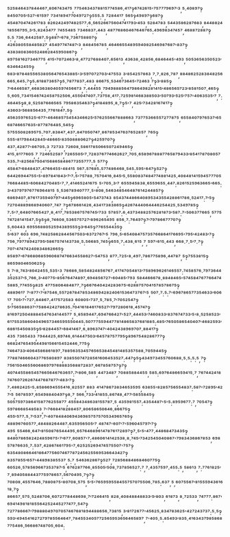 ⁵²⁵⁸⁴⁶⁴³⁷⁸⁴⁴⁴⁶⁷·⁸⁰⁶⁷⁴³⁴⁷⁵,⁷⁷⁵⁴⁶³⁴³⁷⁸⁸¹⁵⁷⁷⁴⁵⁸⁶·⁴¹⁷‽⁶⁷⁴²⁶¹⁵'⁷⁵⁷⁷⁷⁹⁶⁹⁷′³,⁵·⁴⁰⁸⁹⁷‽⁸⁴⁵⁰⁷⁰⁵′⁵²⁷'⁶¹⁵⁹⁷,⁷³⁴¹⁸⁹⁴⁷⁷⁰⁴⁹⁷²⁷‽⁵⁵⁵:⁵,⁷²⁸⁴⁴¹⁷,⁵⁶⁵‽⁴⁹⁸⁹⁷‽⁶⁸⁷‽⁴⁵⁴⁸⁷⁰⁴⁷⁴²⁶¹⁷⁸³,⁸²⁶²⁴²⁴⁹⁷⁴⁸²⁵⁷⁷:⁶·⁵⁶⁵²⁶⁶⁷⁵⁶⁰⁴⁷⁴¹⁷⁹³′⁴⁵³,⁵²⁸⁴⁷⁸³,⁵⁴⁴³⁵⁸⁶²⁸⁷⁶⁸³,⁸⁴⁴⁸⁸²⁴¹⁸⁵⁵⁶⁷⁹⁵·³′⁵:⁸²⁴³⁴⁷⁷,⁷⁴⁵⁵⁴⁸⁵,⁷³⁴⁶⁸³⁷:⁴⁴³,⁴⁸⁷⁷⁶⁸⁶⁰⁴⁶⁷⁶⁴⁶⁷⁶⁵:⁴⁹⁶⁹⁸³⁴⁷⁴⁵⁷,⁴⁶⁸⁸⁷²⁸⁸⁷‽⁵:⁵,⁷³⁶·⁶⁴⁴²⁵⁸⁷:⁵‽⁸⁸⁷'⁶⁷⁸·⁷³⁶⁷⁵⁸⁸⁰⁷‽⁴²⁶³⁸⁰⁵⁵⁸⁴⁸⁵⁸²⁷,⁴⁵⁴⁹⁷⁷⁴⁷⁴⁸⁷′³,⁸⁴⁸⁴⁵⁶⁷⁸⁵,⁴⁶⁴⁶⁶⁵⁵⁴⁸⁹⁵⁹⁴⁰⁸²⁵⁴⁶⁹⁸⁷⁶⁸⁷'⁸³⁷‽⁴³⁸³⁸⁰⁸³⁶⁰⁵²⁴⁸⁶²⁸⁴⁵⁹⁵⁰⁸⁶⁷‽⁸⁹⁷⁵⁸¹⁶²⁷³⁴⁶⁷⁷⁵,⁴¹⁵'⁷⁰⁷²⁴⁶³′⁸·⁴⁷⁷²⁷⁶⁸⁸⁴⁰⁷:⁶⁵⁶¹³,⁴³⁶³⁸·⁴²⁸⁵⁶·⁶⁸⁴⁶⁴⁴⁵'⁴⁹³,⁵⁰⁵³⁶⁵⁶³⁵⁰⁵²³′⁶³⁴⁶⁴²⁴⁵⁵‽⁶⁸³′⁸⁷⁸⁴⁸⁵⁵⁶⁵³⁸⁰⁵⁶⁴⁷⁶⁵⁴³⁸⁸⁵'³′⁵⁹⁷⁰⁷²⁷⁰³′⁴⁷⁵⁵³,³′⁸⁵⁴²⁵⁷⁸⁶³,⁷·⁷·⁸²⁶·⁷⁸⁷,⁸⁸⁴⁸⁶²⁵²⁸³⁸⁴⁸²⁵⁶⁶⁶⁵·⁶⁴⁵:⁷‽⁵:⁶¹⁸⁸⁷³⁶⁵⁷‽⁵·⁷⁸⁷⁷⁸³⁷:⁴⁸³,⁸⁶⁶⁷⁵·⁵³⁴⁶⁷³⁶⁴⁵'⁷²⁴⁶³,⁷‽³′⁸⁸⁵‽⁷′⁶⁴⁴⁶⁵⁸⁷·⁴⁶⁸³⁶³⁸⁰⁴⁰⁵⁹⁷⁴⁵⁶⁶⁷³,⁷:⁴⁴⁴⁵⁵,⁷⁹⁴⁹⁸⁸⁸⁵⁶⁴⁷⁹⁸⁶⁴⁹⁸²⁸¹⁴¹⁵′⁴⁸⁶⁵⁶⁵⁷²³′⁸⁵⁸¹⁵⁰⁷·⁴⁶⁵‽⁵·⁶⁰⁵·⁷³⁴¹⁵⁴⁶⁷⁴²⁴⁵⁸⁷⁵²⁵⁰⁶·⁴⁵⁵⁰⁴⁷⁴⁰⁷:⁷³⁷⁵⁸·⁴¹⁷:⁷²⁵⁹⁸¹⁴⁶⁸³⁸⁸⁵⁰³′⁵⁰⁷⁹³′⁵²⁵′⁷⁵⁷'⁴⁰⁶³⁵³⁵′⁷,⁷:⁴⁶⁴⁴⁵‽⁸·⁸·⁵²⁵⁸⁷⁶⁶⁶⁵⁶⁵,⁷⁹⁵⁸⁶³⁵⁴⁶³⁷‽⁴¹⁸⁴⁸⁹⁵·⁸·⁷‽⁵'⁷,⁴²⁵′⁷³⁴²⁸¹⁶⁷⁴¹⁷‽⁴³⁶⁰³′⁵⁶⁸⁸⁵⁶⁴³⁵·⁷⁷⁶¹⁸⁴⁷:⁵‽⁴⁵⁶³⁵⁹⁷⁶⁵²⁵'⁶⁷⁷'⁴⁶⁴⁶⁸⁵⁷⁵⁴⁵⁴³⁴⁶⁶²⁵′⁵⁷⁶²⁵⁵⁶⁶⁷⁸⁸⁸⁶⁶³,⁷³⁷⁷⁵³⁶⁶⁵⁵⁷²⁷⁷⁸⁷⁵,⁶⁵⁵⁸⁴⁰⁷⁹⁷⁶⁵³⁷′⁶⁵⁶⁸⁷⁴⁶⁶⁵⁷⁶³⁵'⁸⁷⁷⁸⁷⁶⁴⁸⁵·⁵⁴⁵‽⁵⁷⁵⁵⁵⁰⁸²⁶⁹⁵⁷⁵:⁷⁰⁷:⁸³⁸⁴⁷·⁴³⁷:⁸⁴⁷⁰⁵⁰⁷⁴⁷·⁸⁶⁷⁸⁵³⁴⁷⁶³⁷⁶⁵²⁸⁵⁷,⁷⁶⁵‽⁵⁵⁵'⁸¹⁷⁹⁸⁴⁴²⁸⁴⁵′⁴⁸⁶⁶⁵′⁸³⁵⁰⁸⁸⁸⁰⁶²⁷‽⁴²⁵⁹⁷⁰⁷‽⁴³⁷:⁴²⁸⁷⁷'⁸⁶⁷⁰⁵:³,⁷²⁷³³,⁷²⁶⁰⁸·⁵⁸⁶¹⁷⁸⁵⁰⁶⁶⁵⁰⁷²⁴⁹⁴⁶⁵‽⁴¹⁵·⁸¹⁷⁷⁶⁰⁵,⁷,⁷²⁴⁶⁵²⁵⁸⁷,⁷²⁶⁵⁵⁰⁵′⁷·⁷²⁸³⁷⁶⁷⁷⁴⁶⁶²⁶²⁷·⁷⁰⁵·⁶⁵⁸⁹⁶⁷⁸⁸⁸⁷⁷⁶⁵⁸⁷⁹⁴³³′⁸⁵⁴¹⁷⁸⁷⁰⁸⁰⁵⁷⁵³⁵:⁷'⁸²⁵⁶⁸⁷⁵⁰⁴¹⁵⁶⁸⁶⁵⁸⁴⁸⁶⁷⁷³⁵⁵⁷⁷⁷:⁵,⁵⁷⁷‽⁴⁵⁸⁴⁷′⁶⁸⁴⁸⁴³⁷:⁴⁷⁶⁶⁴⁵⁵'⁴⁸⁴¹⁵,⁵⁶⁷:⁵⁷⁶⁸⁵:⁵⁷⁷⁴⁸⁶⁴⁶⁸·⁵⁴⁵:⁵⁹⁵'⁶⁴⁷‽⁵²⁷‽⁶⁴⁴²⁶⁹⁴⁴⁷⁵⁵'⁵'⁸⁹⁷⁸⁴¹⁸⁴³′⁷′⁷:⁵'⁷⁵⁷⁸⁸·⁷⁵⁷⁰⁴¹⁶·⁸⁴⁵′⁵·⁵⁵⁸⁰⁸³⁷⁴⁸⁴⁷⁷⁴⁸⁸¹⁴²⁵·⁴⁰⁸⁴⁸¹⁴¹⁵⁹⁴⁵⁷⁷⁷⁰⁵⁷⁶⁶⁸⁴⁴⁸⁵'⁶⁰⁶⁸⁴²⁷⁰⁴⁸⁵'⁷·⁷·⁴¹⁴⁶⁵²⁴¹⁶⁷⁵,⁵'⁷⁰⁵·³′⁷,⁶⁵⁵⁹⁴⁵⁸³⁸·⁶⁵⁵⁹⁶⁵⁵·⁴⁴⁷:⁸²⁶¹⁵²⁵⁹⁶³⁶⁶⁵'⁶⁶⁵:³′⁴³⁷⁹⁷⁹⁷⁶⁷⁷⁶⁹⁶⁴⁸¹⁵,⁵·⁵³⁶⁷⁸⁹⁴⁰⁷⁷⁷·⁵'⁸⁰⁸·⁵⁴⁶³⁴⁸⁵⁴⁶⁴⁸⁷⁶¹⁴²⁴⁴⁸⁵⁷‽⁶⁸⁶⁹⁴⁰⁷:⁸⁷⁶¹⁷³⁵⁹⁴⁰⁷⁹⁷′⁴⁴⁵‽⁶⁹⁶⁵⁸⁰⁵'⁵⁴⁷³⁷⁴³,⁸⁵⁴³⁷⁴⁴⁸⁶⁶⁴⁰⁸⁹⁵³⁴³⁵⁵⁴²⁸⁸⁶¹⁷⁸⁶·⁵²⁴¹⁷:⁷′⁵‽⁷²⁷⁰⁴⁸⁸⁹⁸⁶⁸⁹⁴⁰⁶⁰⁷·⁷⁴⁷,⁷‽⁶⁷⁸⁶⁶¹⁴²⁶·⁴³⁴¹⁷³⁸³⁸⁶⁵‽⁴²⁶⁷⁴⁴⁴⁰⁶⁴⁴⁴⁶²⁵⁴⁴²⁵·⁵³⁴⁹⁷⁸⁵‽⁷:⁵'⁷·⁶⁴⁸⁰⁷⁶⁶⁵⁴²⁷·⁸·⁴¹⁷·⁷⁸⁵³⁸⁶⁷⁵⁷⁶⁷⁴⁵′⁷³³,⁵⁷⁸⁵⁷:⁶·⁴³⁷³⁴⁸⁸²⁵⁷⁶²⁸¹⁸⁷³′⁵⁸⁷:⁷'⁵⁰⁶³⁷⁷⁶⁶⁵,⁵⁷⁷⁵⁷⁴⁷²⁸¹⁴¹⁵⁴⁷:⁵‽⁵‽⁸·⁷⁴⁶⁰⁸·⁵³⁶⁵⁷⁵⁷²⁷′⁸⁹⁶²⁶⁵⁴⁹⁵,⁸⁵⁶·⁷:⁷⁶⁴⁹⁷‽⁷′⁷⁹⁷⁸⁶⁶⁷⁷⁷⁰⁷‽⁵:⁶⁰⁴⁴³,⁶⁹⁵⁵⁶⁸⁸⁰⁵²⁵⁹⁴³⁸⁹⁵⁵⁵‽³′⁶⁴⁵‽⁷⁷⁶⁵⁵⁴⁴³⁵‽⁵′⁶³⁷,⁶⁰³,⁶⁹⁶·⁷⁴⁸²⁵⁸⁶²⁸⁴⁴⁵⁶⁷⁵⁰³′⁶³⁷²⁷⁶⁷′⁵,⁷⁹⁶·⁵'⁶⁵⁴⁰⁸⁴⁷⁵⁷³⁵⁷⁶⁶⁸⁶⁴¹⁷⁶⁶⁹⁵'⁷⁹⁵′⁴²⁴⁸³′⁷‽⁷⁵⁶·⁷⁹⁷⁷⁸⁹⁴²⁷⁹⁵′⁵⁸⁶⁷⁵⁷⁴¹⁴³⁷³⁸·⁵:⁵⁶⁶⁸⁵·⁷⁴⁵‽⁶⁵⁵·⁷:⁴³⁸·⁶¹⁵,⁷,⁵⁹⁷'⁶¹⁵·⁴⁴³,⁶⁶⁸·⁷·⁵′⁷·⁷‽⁷⁰⁷′⁴⁷⁴⁷⁴²⁴⁰⁸³⁴⁸⁶²⁶⁶⁵‽⁸⁵⁸⁹⁷'⁶⁷⁸⁶⁸⁰⁶⁸⁵⁹⁶⁰⁶⁸⁷⁴⁷⁶⁶³⁴⁵⁵⁸⁶²⁷'⁵⁴⁷⁵³,⁸⁷⁷:⁷²⁵'⁸·⁴⁹⁷:⁷⁸⁶⁷⁷⁵⁸⁹⁶·⁴⁴⁷⁸⁷,⁵‽⁷⁵⁵³⁸¹⁵‽⁸⁶⁵⁹⁸⁰⁴⁶⁵⁰⁶²⁵‽⁵,⁷'⁸·⁷⁴³′⁸⁰⁴²⁴⁵⁵·⁵³⁵'³,⁷⁸⁶⁸⁶·⁵⁸⁵⁴⁸²⁴⁸⁵⁶⁷⁶⁷·⁴¹⁷⁴⁷⁰⁵⁴⁸¹³′⁷⁵⁸⁹⁶⁹⁶²⁶¹⁴⁶⁵⁵⁷:⁷⁴⁵⁸⁵⁷⁶·⁷⁹⁷³⁶⁴⁴³⁵²⁵³⁷′⁵·⁷⁶⁶·³′⁴⁰⁷⁷⁵'⁸⁵⁶⁷⁶⁴⁷⁴⁸⁹⁷·⁶⁹⁴⁸⁵⁶⁷²⁷'⁶⁰⁴⁸⁵′⁷⁹³,⁵⁸⁴⁴⁶⁶⁶⁷⁸·⁸⁸⁴⁸⁴⁶⁵'⁵⁷⁴⁵⁸⁴⁷⁶⁷⁷⁶⁶⁴⁷⁴⁵⁸⁸⁵·⁷⁷⁴⁵⁵‽⁸²⁵,⁴⁷⁷⁵⁸⁰⁶⁴⁸⁴⁸⁷⁷·⁷‽⁶⁶⁷⁶⁴⁰⁴²⁴²⁸³⁶⁷⁵'⁶²⁸⁸⁷⁵⁷⁰⁴¹⁵⁷⁸⁵⁷⁸⁶⁷⁵‽⁴⁸⁸⁹⁶¹⁷,⁷'⁸⁷⁷'⁷′⁸⁷⁵⁴⁶·⁵⁵⁷²⁶⁷⁸⁴⁷⁸⁵³⁴⁸⁶⁹⁴²⁸²⁴⁰⁶¹⁵³⁶⁴⁷³⁷⁶⁷′⁵,⁵⁰⁷·⁷:⁵:⁷'⁶⁹⁶⁷⁸⁶⁵⁷⁷³⁵⁴⁶³³′⁶⁰⁶¹⁷,⁷⁰⁵′⁷'⁷²⁷:⁸⁴⁸⁶⁷:⁴¹⁷⁵⁷²⁵⁸³,⁶⁰⁸⁰⁵'⁷³⁷·⁵·⁷⁸⁵·⁷′⁷⁰⁵²⁵⁴⁷‽⁵′⁷⁵⁶⁵⁸⁸⁶³⁷′⁷⁵⁸⁶⁴²⁴²⁷⁸⁶³⁵:⁷⁰⁴¹⁶¹⁸⁴⁶¹⁷⁶⁵²⁷′⁷⁹⁷²⁸⁰⁶¹⁸·⁴⁵⁷⁴⁷‽⁸¹⁶⁹⁷²⁵⁰⁴⁸⁸⁸⁴⁵⁴⁷⁶³⁴¹⁴⁴⁵⁷⁷,⁵·⁸⁵⁸⁹⁴⁴⁷:⁶⁹⁴⁷⁶⁶⁴²⁷'⁵²⁷·⁴⁴⁴⁵³′⁷⁴⁶⁰⁸³³′⁸³⁷⁶⁷⁴⁷³³′⁵'⁸·⁵²⁵⁸⁵²³′⁶¹⁷⁵⁵³⁵⁸⁶⁰⁴⁰⁴⁹⁶⁵⁷³⁴⁶⁵⁹⁵⁵⁵⁰⁴⁴⁵:⁵⁰⁷⁷⁷⁵⁵⁹⁴⁴⁷⁷⁸¹⁴⁸⁶⁵⁸³⁷⁶⁸¹⁸⁸⁵:⁴⁸⁵′⁷⁶⁵⁰⁵⁸⁶⁵⁴⁰⁴⁰⁷′⁴⁶⁸²⁵⁹³′⁶⁸⁶¹⁵⁴⁵⁰⁸³⁵‽⁵′⁸²⁸⁴⁴⁵⁷'⁶⁸⁴¹⁴⁶⁷·⁶·⁸⁹⁶³⁷⁴⁷'⁴⁰⁴²⁴³⁸⁹⁶⁹⁷⁰⁷·⁸⁸⁴¹⁷‽⁴³⁵,⁷³⁶⁵⁴³³,⁷⁹⁴⁴⁴²⁵·⁶⁹⁷⁴⁶·⁶¹⁴⁴⁴⁷⁵⁰³′⁶⁴⁵⁷⁸⁷⁵⁷⁷⁹⁵‽⁸⁹⁶⁷⁵⁴⁸²⁸⁶⁷⁷⁷‽⁶⁶⁸²⁴⁷⁶⁵⁴⁹⁵⁴⁴⁹⁸¹⁵⁶⁶¹⁵⁴⁵²⁴⁴⁶·⁷⁷⁵‽⁷⁴⁶⁴⁷³³′⁴⁰⁶⁴⁵⁸⁶⁸⁶¹⁸⁹⁷·⁷⁸⁸⁵⁶³⁵³⁴⁵⁷⁶⁵⁶⁵³⁸⁴⁵⁴⁸¹⁴⁸⁵³⁵⁷⁵⁸⁸·⁷⁰⁵⁹⁴⁴⁵‽⁷⁷⁸⁸⁷⁴⁶⁶⁶⁰⁴³⁷⁷⁶⁵⁸⁰⁸⁹⁷,⁸³⁸⁵⁵⁰⁷⁴⁷²⁸⁵⁶¹⁶⁰⁶⁴⁵³⁵²⁷:⁴⁴⁷‽⁵‽⁴³⁴⁹⁷³⁴⁵⁵⁷⁶⁰⁶⁸⁸·⁵·⁵:⁵:⁵,⁷‽⁷⁵⁶¹⁵⁰⁴⁶⁵⁵⁶⁰⁶⁸⁶⁹⁷⁹⁷⁶⁸⁸⁸³⁵⁶⁸⁸⁷²⁸³⁷·⁶⁶⁷⁸⁵⁸⁷⁵⁷‽⁷‽⁴⁰⁷⁴⁴⁵⁵⁸⁶⁵⁴⁵⁷⁶⁶⁵⁶⁴⁶⁷⁶³⁶⁵⁷:⁷′⁸⁰⁶·⁵⁸⁵,⁴⁴⁷³⁴⁸⁷,⁷⁰⁸⁸⁵⁸⁸⁴⁴⁵⁵,⁵⁸⁵:⁶⁹⁷⁶⁴⁸⁶⁶⁵⁹⁴¹⁵·⁷,⁷⁶⁷⁴⁴²⁴¹⁸⁷⁴⁷⁶⁰⁷²⁶²⁶⁷⁴⁴⁷⁶⁸⁷⁸⁷⁷′⁴⁸³′⁷‽⁷:⁴⁸⁶²⁴²⁵'⁵:⁸⁵⁸⁶⁶⁹⁴⁵⁵⁵⁴¹⁶·⁸²⁵⁵⁷,⁸⁸³,⁴¹⁴⁷⁸⁶⁷³⁸³⁴⁶⁵³⁵⁹⁵,⁶³⁸⁵⁵'⁸²⁸⁵⁷⁵⁶⁵⁵⁴⁸³⁷:⁵⁸⁷'⁷²⁸⁹⁵′⁴²⁷′⁵,⁵⁶⁷⁸⁵⁹⁷·⁶⁵⁴⁹⁸⁸⁴⁰⁴⁹⁷‽⁸·⁷,⁵⁶⁶·⁷³³′⁴¹⁸⁵⁵:⁸⁶⁷⁴⁸·⁴⁷⁷′⁵⁸⁵⁵⁸⁴⁵‽⁵⁰⁵⁷⁵⁹⁷³⁸⁶⁴¹⁵⁸⁷⁷⁶²⁵⁵⁸⁷⁷,⁴⁵⁵⁸⁴³⁴⁸⁶³⁸¹⁵⁵⁷⁸⁷·⁵,⁴³⁵⁹⁸¹⁵⁵⁷:⁴³⁵⁴⁴⁸⁷'⁵'⁵:⁸⁹⁵⁹⁶⁷⁷:⁷,⁷⁰⁵⁴⁷‽⁵⁹⁷⁸⁶⁶⁸⁵⁴⁸⁵⁸³,⁷'⁷⁶⁶⁸⁴¹⁸²⁸⁸⁴⁵⁷·⁸⁰⁶⁵⁸⁶⁵⁰⁶⁴⁶·⁸⁶⁶⁷⁵‽⁴⁵⁵′⁵⁷⁷:⁵·⁷′⁵³⁷·⁷'⁴⁰⁷⁸⁴⁸⁴⁰⁶⁹⁴³⁶⁹⁸⁵⁷⁵⁷⁵⁷⁰⁵³⁴⁹⁶⁵⁷⁶⁵‽⁴⁸⁸⁹⁶⁷⁶⁰⁵⁷⁷·⁴⁸⁴⁸⁸²⁶⁴⁴⁸⁷:⁶³⁵⁹⁵⁶⁵⁰⁵′⁷,⁴⁸⁷⁴⁷'⁶⁰⁷′⁷'⁵⁹⁶⁰⁴⁵⁷⁹⁷′⁷‽⁴⁹⁵,⁵⁵⁴⁶⁶·⁶⁴⁷′⁸¹⁵⁰⁸⁷⁶⁵⁴⁴⁴⁹⁵·⁶⁵⁷⁶⁴⁶⁸⁹⁶¹⁴⁷⁸⁷⁶¹⁷²⁸⁹⁷‽⁷·⁵'⁵'⁴⁷⁷·⁴⁴⁸⁶⁸⁴⁷³⁴³⁵‽⁸⁴⁸⁰⁷⁸⁶⁵⁸²⁴²⁴⁸⁵⁹⁶⁷⁵'⁷′⁶⁷⁷·⁶⁰⁸⁵⁷'⁷:⁴⁸⁶⁰⁶¹⁴¹⁴²⁵³⁸·⁸·⁷⁴⁵′⁷³⁴²⁵⁴⁵⁰⁴⁰⁸⁶⁷'⁷⁹⁸³⁴³⁶⁸⁶⁷⁸⁵³,⁶⁹⁸⁵⁷⁸⁷⁶⁶³⁵·⁷:⁵³⁷·⁴²⁸⁶⁷⁴⁶¹⁷⁹⁵'⁷·⁶²⁵²⁵²⁶⁹⁴⁷⁴⁵⁷⁵⁵⁰⁷'⁷⁵⁷‽⁶³⁵⁴⁸⁰⁸⁶⁶⁴⁶¹⁸⁶⁴⁷⁷⁵⁶⁰⁷⁴⁶⁷⁷⁸⁷²⁴⁵⁶²⁵⁵⁶⁹⁵³⁶⁶⁴³⁴²⁷‽⁸³⁵⁷⁸⁵⁵′⁶⁵⁷'⁴⁴⁸⁹⁸³⁸⁵⁵³⁷,⁵:⁷,⁵⁴⁶³⁶²⁸⁶⁷‽⁵²⁷,⁷²⁸⁵⁶⁸⁸⁴⁸⁶⁸⁴⁶⁰⁷⁷⁵‽⁶⁰⁵²⁶·⁵⁷⁸⁵⁶⁹⁶⁶⁷³⁵³⁷⁸⁷′⁵,⁶⁷⁶²⁸⁷⁷⁶⁶·⁸⁵⁵⁰⁵′⁵⁰⁸·⁷³⁷⁸⁵⁶⁵²⁷:⁷,⁷·⁴³⁵⁷⁵⁹⁷·⁴⁵⁵:⁵,⁵⁸⁶¹³,⁷:⁷⁷⁶¹⁸²⁵′⁷·⁸⁹⁴⁰⁵⁸⁸⁴⁴³⁷⁷⁵⁹⁷⁸⁶⁵⁷:⁵⁶⁷⁰⁴⁹⁵·⁷‽⁷‽⁷⁰⁸⁰⁸·⁴⁵⁵⁷⁶⁴⁶·⁷⁸⁸⁰⁸⁷⁵'⁸⁰⁷⁰⁸·⁵⁷⁵,⁵′⁵'⁷⁶⁵⁹⁵⁹⁵⁵⁸⁴⁵⁵⁷⁵⁷⁰⁷⁵⁵⁰⁶·⁷⁸⁵:⁶³⁷,⁵,⁶⁰⁷⁵⁵⁶⁷′⁸¹⁵⁵⁵⁹⁴³⁶¹⁶¹⁸·⁷‽⁸⁶⁶⁵⁷·⁵⁷⁵·⁵²⁴⁸⁷⁰⁶·⁶⁰⁷²⁷⁷⁸⁴⁴⁸⁶⁹⁸·⁷′⁷²⁴⁶⁴¹⁵,⁸²⁸·⁴⁰⁸⁴⁸⁸⁴⁸⁸³³′⁵′⁸⁰³,⁶¹⁸⁷³,⁸·⁷²⁵³³,⁷⁴⁷⁷⁷:⁸⁶⁷'⁶⁹⁴¹⁴⁹⁸¹⁸¹⁸⁵⁵⁶⁴²⁵²⁴⁴⁵²⁷⁷⁴⁷⁷·⁵⁴⁷‽⁷²⁷⁷⁸⁶⁶⁶⁷′⁷⁹⁸⁸⁸⁰⁴⁹⁷⁰⁷⁰⁵⁷⁴⁶⁷⁶⁸¹⁸⁹⁴⁴⁸⁸⁶⁵⁶·⁷³⁸¹⁵,³′⁸¹⁷²⁶⁷⁷'⁴⁵⁶²⁵·⁸³⁴⁷⁸³⁶²⁵'⁴²⁷²⁴³⁷³⁷:⁵·⁵‽⁵⁹³′⁴⁹⁴⁵⁴¹⁶²⁷²⁷⁹⁷⁸⁵⁵⁶⁴⁶⁴⁷·⁷⁸⁴⁵⁵³⁴⁰⁵⁷⁷²⁵⁶⁵⁹⁵³⁶⁵⁶⁴⁶⁵⁸⁹⁷,⁷'⁴⁰⁵·⁵:⁸⁵⁴⁹³′⁸³⁵·⁴¹⁶³⁴³⁷⁹⁸⁵⁸⁶⁸⁷⁷⁵⁴⁸⁶·⁵⁶⁶⁸⁶⁷⁴⁸⁷⁰⁵·⁶⁰⁴:
